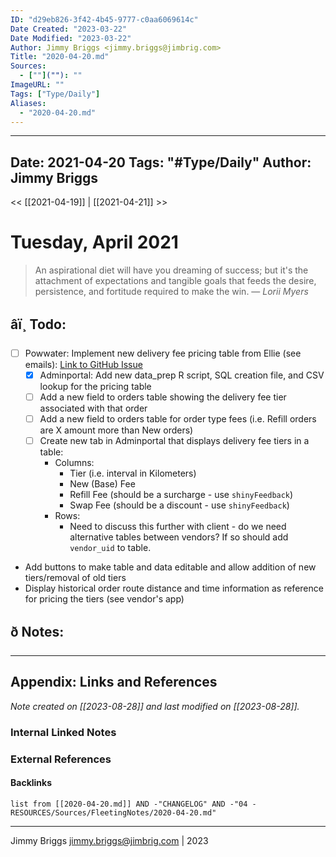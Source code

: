 ```yaml
---
ID: "d29eb826-3f42-4b45-9777-c0aa6069614c"
Date Created: "2023-03-22"
Date Modified: "2023-03-22"
Author: Jimmy Briggs <jimmy.briggs@jimbrig.com>
Title: "2020-04-20.md"
Sources: 
  - [""](""): ""
ImageURL: ""
Tags: ["Type/Daily"]
Aliases:
  - "2020-04-20.md"
---
```


---
Date: 2021-04-20
Tags: "#Type/Daily"
Author: Jimmy Briggs
---

<< [[2021-04-19]] | [[2021-04-21]] >>

# Tuesday, April 2021

> An aspirational diet will have you dreaming of success; but it's the attachment of expectations and tangible goals that feeds the desire, persistence, and fortitude required to make the win.
> &mdash; <cite>Lorii Myers</cite>


## âï¸ Todo:

- [ ] Powwater: Implement new delivery fee pricing table from Ellie (see emails): [Link to GitHub Issue](https://github.com/powwater/adminportal/issues/34)
	- [x] Adminportal: Add new data_prep R script, SQL creation file, and CSV lookup for the pricing table
	- [ ] Add a new field to orders table showing the delivery fee tier associated with that order
	- [ ] Add a new field to orders table for order type fees (i.e. Refill orders are X amount more than New orders)
	- [ ] Create new tab in Adminportal that displays delivery fee tiers in a table:
		- Columns: 
   			- Tier (i.e. interval in Kilometers)
   			- New (Base) Fee
   			- Refill Fee (should be a surcharge - use `shinyFeedback`)
   			- Swap Fee (should be a discount - use `shinyFeedback`)
   		- Rows:
			- Need to discuss this further with client - do we need alternative tables between vendors? If so should add `vendor_uid` to table.
-    Add buttons to make table and data editable and allow addition of new tiers/removal of old tiers
-    Display historical order route distance and time information as reference for pricing the tiers (see vendor's app)

## ð Notes:

***

## Appendix: Links and References

*Note created on [[2023-08-28]] and last modified on [[2023-08-28]].*

### Internal Linked Notes

### External References

#### Backlinks

```dataview
list from [[2020-04-20.md]] AND -"CHANGELOG" AND -"04 - RESOURCES/Sources/FleetingNotes/2020-04-20.md"
```


***

Jimmy Briggs <jimmy.briggs@jimbrig.com> | 2023
